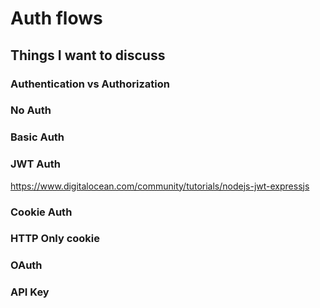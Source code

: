 # Auth flows

## Things I want to discuss

### Authentication vs Authorization

### No Auth

### Basic Auth

### JWT Auth

https://www.digitalocean.com/community/tutorials/nodejs-jwt-expressjs

### Cookie Auth

### HTTP Only cookie

### OAuth

### API Key
